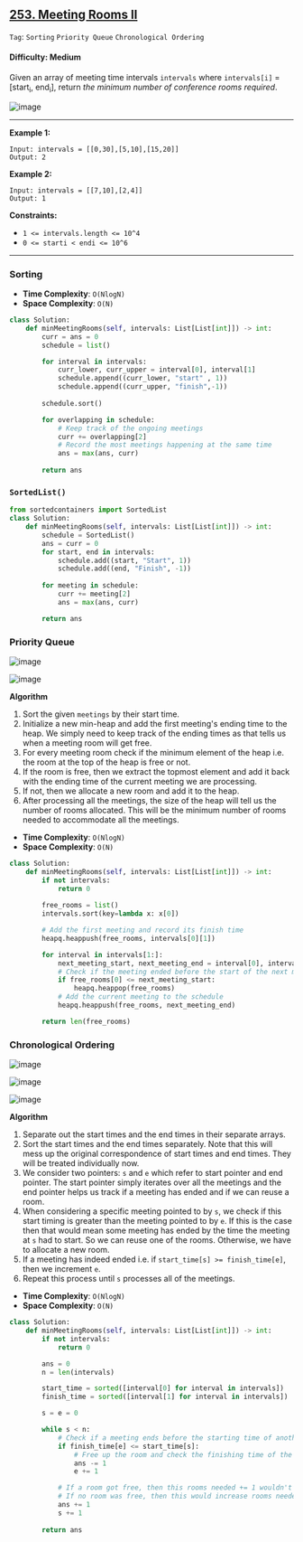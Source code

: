 ## [253. Meeting Rooms II](https://leetcode.com/problems/meeting-rooms-ii/)

```Tag```: ```Sorting``` ```Priority Queue``` ```Chronological Ordering```

#### Difficulty: Medium

Given an array of meeting time intervals ```intervals``` where ```intervals[i]``` = [start<sub>i</sub>, end<sub>i</sub>], return _the minimum number of conference rooms required_.

![image](https://user-images.githubusercontent.com/35042430/228691703-a3c42cd9-e8f6-48e5-bfb0-59cbbf0be49a.png)

---

__Example 1:__
```
Input: intervals = [[0,30],[5,10],[15,20]]
Output: 2
```

__Example 2:__
```
Input: intervals = [[7,10],[2,4]]
Output: 1
```

__Constraints:__

- ```1 <= intervals.length <= 10^4```
- ```0 <= starti < endi <= 10^6```

---

### Sorting

- __Time Complexity__: ```O(Nlog⁡N)```
- __Space Complexity__: ```O(N)```

```Python
class Solution:
    def minMeetingRooms(self, intervals: List[List[int]]) -> int:
        curr = ans = 0
        schedule = list()

        for interval in intervals:
            curr_lower, curr_upper = interval[0], interval[1]
            schedule.append((curr_lower, "start" , 1))
            schedule.append((curr_upper, "finish",-1))
        
        schedule.sort()

        for overlapping in schedule:
            # Keep track of the ongoing meetings
            curr += overlapping[2]
            # Record the most meetings happening at the same time 
            ans = max(ans, curr)
        
        return ans
```

### ```SortedList()```

```Python
from sortedcontainers import SortedList
class Solution:
    def minMeetingRooms(self, intervals: List[List[int]]) -> int:
        schedule = SortedList()
        ans = curr = 0
        for start, end in intervals:
            schedule.add((start, "Start", 1))
            schedule.add((end, "Finish", -1))
            
        for meeting in schedule:
            curr += meeting[2]
            ans = max(ans, curr)

        return ans
```

### Priority Queue

![image](https://leetcode.com/problems/meeting-rooms-ii/Figures/253/253_Meeting_Rooms_II_Diag_1.png)

![image](https://leetcode.com/problems/meeting-rooms-ii/Figures/253/253_Meeting_Rooms_II_Diag_2.png)

__Algorithm__

1. Sort the given ```meetings``` by their start time.
2. Initialize a new min-heap and add the first meeting's ending time to the heap. We simply need to keep track of the ending times as that tells us when a meeting room will get free.
3. For every meeting room check if the minimum element of the heap i.e. the room at the top of the heap is free or not.
4. If the room is free, then we extract the topmost element and add it back with the ending time of the current meeting we are processing.
5. If not, then we allocate a new room and add it to the heap.
6. After processing all the meetings, the size of the heap will tell us the number of rooms allocated. This will be the minimum number of rooms needed to accommodate all the meetings.

- __Time Complexity__: ```O(Nlog⁡N)```
- __Space Complexity__: ```O(N)```

```Python
class Solution:
    def minMeetingRooms(self, intervals: List[List[int]]) -> int:
        if not intervals:
            return 0
        
        free_rooms = list()
        intervals.sort(key=lambda x: x[0])

        # Add the first meeting and record its finish time
        heapq.heappush(free_rooms, intervals[0][1])

        for interval in intervals[1:]:
            next_meeting_start, next_meeting_end = interval[0], interval[1]
            # Check if the meeting ended before the start of the next meeting
            if free_rooms[0] <= next_meeting_start:
                heapq.heappop(free_rooms)
            # Add the current meeting to the schedule
            heapq.heappush(free_rooms, next_meeting_end)

        return len(free_rooms)
```
 
### Chronological Ordering

![image](https://leetcode.com/problems/meeting-rooms-ii/Figures/253/253_Meeting_Rooms_II_Diag_3.png)

![image](https://leetcode.com/problems/meeting-rooms-ii/Figures/253/253_Meeting_Rooms_II_Diag_4.png)

![image](https://leetcode.com/problems/meeting-rooms-ii/Figures/253/253_Meeting_Rooms_II_Diag_5.png)

__Algorithm__

1. Separate out the start times and the end times in their separate arrays.
2. Sort the start times and the end times separately. Note that this will mess up the original correspondence of start times and end times. They will be treated individually now.
3. We consider two pointers: ```s``` and ```e``` which refer to start pointer and end pointer. The start pointer simply iterates over all the meetings and the end pointer helps us track if a meeting has ended and if we can reuse a room.
4. When considering a specific meeting pointed to by ```s```, we check if this start timing is greater than the meeting pointed to by ```e```. If this is the case then that would mean some meeting has ended by the time the meeting at ```s``` had to start. So we can reuse one of the rooms. Otherwise, we have to allocate a new room.
5. If a meeting has indeed ended i.e. if ```start_time[s] >= finish_time[e]```, then we increment ```e```.
6. Repeat this process until ```s``` processes all of the meetings.

- __Time Complexity__: ```O(Nlog⁡N)```
- __Space Complexity__: ```O(N)```

```Python
class Solution:
    def minMeetingRooms(self, intervals: List[List[int]]) -> int:
        if not intervals:
            return 0

        ans = 0
        n = len(intervals)

        start_time = sorted([interval[0] for interval in intervals])
        finish_time = sorted([interval[1] for interval in intervals])

        s = e = 0

        while s < n:
            # Check if a meeting ends before the starting time of another meeting
            if finish_time[e] <= start_time[s]:
                # Free up the room and check the finishing time of the next meeting
                ans -= 1
                e += 1

            # If a room got free, then this rooms needed += 1 wouldn't have any effect, rooms needed remain the same in that case. 
            # If no room was free, then this would increase rooms needed
            ans += 1
            s += 1
        
        return ans
```
